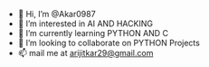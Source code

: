 - 👋 Hi, I’m @Akar0987
- 👀 I’m interested in AI AND HACKING 
- 🌱 I’m currently learning PYTHON AND C
- 💞️ I’m looking to collaborate on PYTHON Projects 
- 📫 mail me at arijitkar29@gmail.com

<!---
Akar0987/Akar0987 is a ✨ special ✨ repository because its `README.md` (this file) appears on your GitHub profile.
You can click the Preview link to take a look at your changes.
--->
